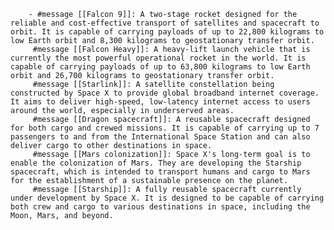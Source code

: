         - #message [[Falcon 9]]: A two-stage rocket designed for the reliable and cost-effective transport of satellites and spacecraft to orbit. It is capable of carrying payloads of up to 22,800 kilograms to low Earth orbit and 8,300 kilograms to geostationary transfer orbit.
         #message [[Falcon Heavy]]: A heavy-lift launch vehicle that is currently the most powerful operational rocket in the world. It is capable of carrying payloads of up to 63,800 kilograms to low Earth orbit and 26,700 kilograms to geostationary transfer orbit.
         #message [[Starlink]]: A satellite constellation being constructed by Space X to provide global broadband internet coverage. It aims to deliver high-speed, low-latency internet access to users around the world, especially in underserved areas.
         #message [[Dragon spacecraft]]: A reusable spacecraft designed for both cargo and crewed missions. It is capable of carrying up to 7 passengers to and from the International Space Station and can also deliver cargo to other destinations in space.
         #message [[Mars colonization]]: Space X's long-term goal is to enable the colonization of Mars. They are developing the Starship spacecraft, which is intended to transport humans and cargo to Mars for the establishment of a sustainable presence on the planet.
         #message [[Starship]]: A fully reusable spacecraft currently under development by Space X. It is designed to be capable of carrying both crew and cargo to various destinations in space, including the Moon, Mars, and beyond.



